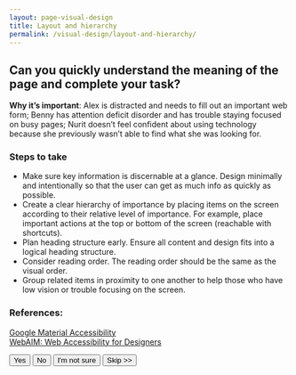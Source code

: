 ```yaml
---
layout: page-visual-design
title: Layout and hierarchy
permalink: /visual-design/layout-and-hierarchy/
---
```


## Can you quickly understand the meaning of the page and complete your task?

**Why it’s important**: Alex is distracted and needs to fill out an important web form; Benny has attention deficit disorder and has trouble staying focused on busy pages; Nurit doesn’t feel confident about using technology because she previously wasn’t able to find what she was looking for.

### Steps to take
- Make sure key information is discernable at a glance. Design minimally and intentionally so that the user can get as much info as quickly as possible.
- Create a clear hierarchy of importance by placing items on the screen according to their relative level of importance. For example, place important actions at the top or bottom of the screen (reachable with shortcuts).
- Plan heading structure early. Ensure all content and design fits into a logical heading structure.
- Consider reading order. The reading order should be the same as the visual order.
- Group related items in proximity to one another to help those who have low vision or trouble focusing on the screen.

### References:
[Google Material Accessibility](https://material.io/guidelines/usability/accessibility.html)
<br>
[WebAIM: Web Accessibility for Designers](http://webaim.org/resources/designers/)

<button>
  <i class="fa fa-check" aria-hidden="true"></i>
  Yes
</button>
<button class="usa-button-secondary">
  <i class="fa fa-times" aria-hidden="true"></i>
  No
</button>
<button class="usa-button button-question">
  <i class="fa fa-question" aria-hidden="true"></i>
  I'm not sure
</button>
<button class="usa-button-outline button-skip" type="button">Skip >></button>

